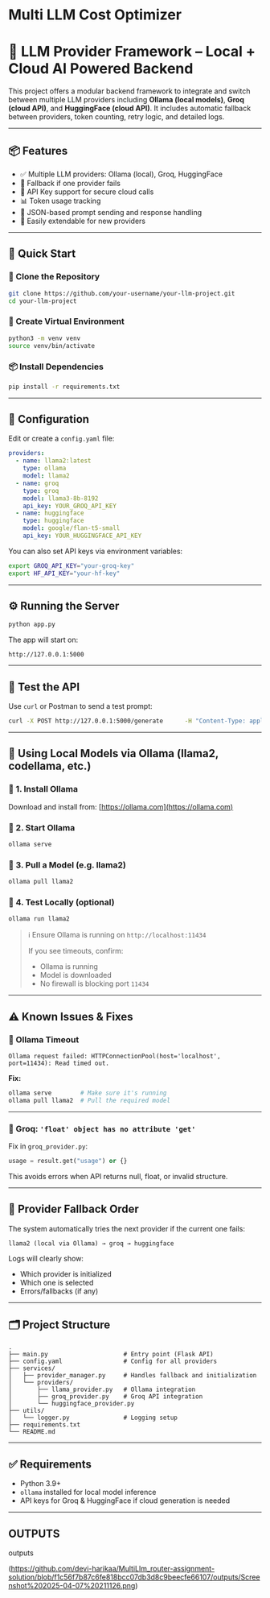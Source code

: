 # Multi LLM Cost Optimizer
# 🧠 LLM Provider Framework – Local + Cloud AI Powered Backend

This project offers a modular backend framework to integrate and switch between multiple LLM providers including **Ollama (local models)**, **Groq (cloud API)**, and **HuggingFace (cloud API)**. It includes automatic fallback between providers, token counting, retry logic, and detailed logs.

---

## 📦 Features

- ✅ Multiple LLM providers: Ollama (local), Groq, HuggingFace
- 🔄 Fallback if one provider fails
- 🔐 API Key support for secure cloud calls
- 📊 Token usage tracking
- 📜 JSON-based prompt sending and response handling
- 🧪 Easily extendable for new providers

---

## 🚀 Quick Start

### 📁 Clone the Repository

```bash
git clone https://github.com/your-username/your-llm-project.git
cd your-llm-project
```

### 🧰 Create Virtual Environment

```bash
python3 -m venv venv
source venv/bin/activate
```

### 📦 Install Dependencies

```bash
pip install -r requirements.txt
```

---

## 🔧 Configuration

Edit or create a `config.yaml` file:

```yaml
providers:
  - name: llama2:latest
    type: ollama
    model: llama2
  - name: groq
    type: groq
    model: llama3-8b-8192
    api_key: YOUR_GROQ_API_KEY
  - name: huggingface
    type: huggingface
    model: google/flan-t5-small
    api_key: YOUR_HUGGINGFACE_API_KEY
```

You can also set API keys via environment variables:

```bash
export GROQ_API_KEY="your-groq-key"
export HF_API_KEY="your-hf-key"
```

---

## ⚙️ Running the Server

```bash
python app.py
```

The app will start on:

```
http://127.0.0.1:5000
```

---

## 🧪 Test the API

Use `curl` or Postman to send a test prompt:

```bash
curl -X POST http://127.0.0.1:5000/generate      -H "Content-Type: application/json"      -d '{"prompt": "Explain the theory of relativity", "max_tokens": 100, "temperature": 0.7}'
```

---

## 🤖 Using Local Models via Ollama (llama2, codellama, etc.)

### 🔹 1. Install Ollama

Download and install from: [https://ollama.com](https://ollama.com)

### 🔹 2. Start Ollama

```bash
ollama serve
```

### 🔹 3. Pull a Model (e.g. llama2)

```bash
ollama pull llama2
```

### 🔹 4. Test Locally (optional)

```bash
ollama run llama2
```

> ℹ️ Ensure Ollama is running on `http://localhost:11434`
> 
> If you see timeouts, confirm:
> - Ollama is running
> - Model is downloaded
> - No firewall is blocking port `11434`

---

## ⚠️ Known Issues & Fixes

### 🧨 Ollama Timeout

```log
Ollama request failed: HTTPConnectionPool(host='localhost', port=11434): Read timed out.
```

**Fix:**

```bash
ollama serve        # Make sure it's running
ollama pull llama2  # Pull the required model
```

---

### 🐛 Groq: `'float' object has no attribute 'get'`

Fix in `groq_provider.py`:

```python
usage = result.get("usage") or {}
```

This avoids errors when API returns null, float, or invalid structure.

---

## 🔄 Provider Fallback Order

The system automatically tries the next provider if the current one fails:

```text
llama2 (local via Ollama) → groq → huggingface
```

Logs will clearly show:
- Which provider is initialized
- Which one is selected
- Errors/fallbacks (if any)

---

## 🗂️ Project Structure

```
.
├── main.py                     # Entry point (Flask API)
├── config.yaml                 # Config for all providers
├── services/
│   ├── provider_manager.py     # Handles fallback and initialization
│   └── providers/
│       ├── llama_provider.py   # Ollama integration
│       ├── groq_provider.py    # Groq API integration
│       └── huggingface_provider.py
├── utils/
│   └── logger.py               # Logging setup
├── requirements.txt
└── README.md
```

---

## ✅ Requirements

- Python 3.9+
- `ollama` installed for local model inference
- API keys for Groq & HuggingFace if cloud generation is needed

---
## OUTPUTS
outputs

(https://github.com/devi-harikaa/MultiLlm_router-assignment-solution/blob/f1c56f7b87c6fe818bcc07db3d8c9beecfe66107/outputs/Screenshot%202025-04-07%20211126.png)
